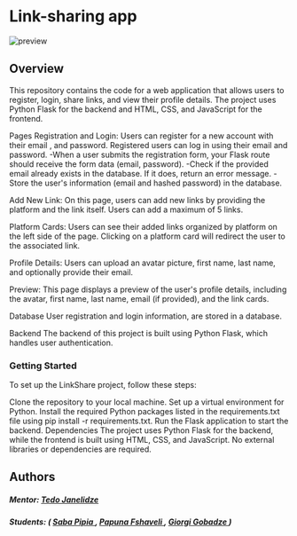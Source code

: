 # Link-sharing app
![preview](https://github.com/Tjanelidze/SPGT/assets/84060643/b52f99cb-7fac-42f4-a5d2-29943c579eae)


## Overview
This repository contains the code for a web application that allows users to register, login, share links, and view their profile details. The project uses Python Flask for the backend and HTML, CSS, and JavaScript for the frontend.

Pages
Registration and Login: Users can register for a new account with their email , and password. Registered users can log in using their email and password.
          -When a user submits the registration form, your Flask route should receive the form data (email, password).
          -Check if the provided email already exists in the database. If it does, return an error message.
          -Store the user's information (email and hashed password) in the database.

Add New Link: On this page, users can add new links by providing the platform and the link itself. Users can add a maximum of 5 links.

Platform Cards: Users can see their added links organized by platform on the left side of the page. Clicking on a platform card will redirect the user to the associated link.

Profile Details: Users can upload an avatar picture, first name, last name, and optionally provide their email.

Preview: This page displays a preview of the user's profile details, including the avatar, first name, last name, email (if provided), and the link cards.

Database
User registration and login information, are stored in a database.

Backend
The backend of this project is built using Python Flask, which handles user authentication.

### Getting Started
To set up the LinkShare project, follow these steps:

Clone the repository to your local machine.
Set up a virtual environment for Python.
Install the required Python packages listed in the requirements.txt file using pip install -r requirements.txt.
Run the Flask application to start the backend.
Dependencies
The project uses Python Flask for the backend, while the frontend is built using HTML, CSS, and JavaScript. No external libraries or dependencies are required.

## Authors
##### Mentor: <a href="https://github.com/Tjanelidze" target="_blank" rel="noreferrer"> Tedo Janelidze </a><br/>
##### Students: ( <a href="https://github.com/SabaPipia" target="_blank" rel="noreferrer"> Saba Pipia </a>, <a href="https://github.com/papunafshaveli" target="_blank" rel="noreferrer"> Papuna Fshaveli </a>, <a href="https://github.com/GiorgiGobb29" target="_blank" rel="noreferrer"> Giorgi Gobadze </a>)
